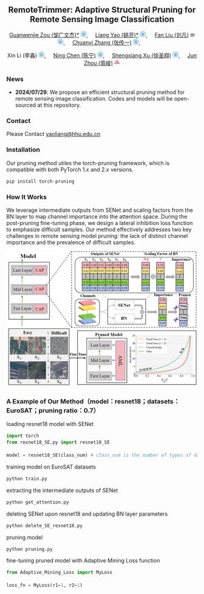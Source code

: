 <div align="center">

## RemoteTrimmer: Adaptive Structural Pruning for Remote Sensing Image Classification

[Guanwenjie Zou (邹广文杰)*](https://multimodality.group/author/%E9%82%B9%E5%B9%BF%E6%96%87%E6%9D%B0/) 
<img src="assets/hhu_logo.png" alt="Logo" width="15">, &nbsp; &nbsp;
[Liang Yao (姚亮)*](https://multimodality.group/author/%E5%A7%9A%E4%BA%AE/) 
<img src="assets/hhu_logo.png" alt="Logo" width="15">, &nbsp; &nbsp; 
[Fan Liu (刘凡)](https://multimodality.group/author/%E5%88%98%E5%87%A1/) ✉ 
<img src="assets/hhu_logo.png" alt="Logo" width="15">, &nbsp; &nbsp;
[Chuanyi Zhang (张传一)](https://ai.hhu.edu.cn/2023/0809/c17670a264073/page.htm) 
<img src="assets/hhu_logo.png" alt="Logo" width="15">, &nbsp; &nbsp; 

Xin Li (李鑫)
<img src="assets/hhu_logo.png" alt="Logo" width="15">, &nbsp; &nbsp; 
[Ning Chen (陈宁)](https://multimodality.group/author/%E9%99%88%E5%AE%81/) 
<img src="assets/hhu_logo.png" alt="Logo" width="15">, &nbsp; &nbsp; 
[Shengxiang Xu (徐圣翔)](https://multimodality.group/author/%E5%BE%90%E5%9C%A3%E7%BF%94/) 
<img src="assets/hhu_logo.png" alt="Logo" width="15">, &nbsp; &nbsp; 
[Jun Zhou (周峻)](https://experts.griffith.edu.au/7205-jun-zhou) 
<img src="assets/griffith_logo.png" alt="Logo" width="15">

</div>


### News

- **2024/07/29**: We propose an efficient structural pruning method for remote sensing image classification. Codes and models will be open-sourced at this repository.


### Contact
Please Contact yaoliang@hhu.edu.cn

### Installation
Our pruning method utiles the torch-pruning framework, which is compatible with both PyTorch 1.x and 2.x versions.
```py
pip install torch-pruning
```

### How It Works
We leverage intermediate outputs from SENet and scaling factors from the BN layer to map channel importance into the attention space. During the post-pruning fine-tuning phase, we design a lateral inhibition loss function to emphasize difficult samples. Our method effectively addresses two key challenges in remote sensing model pruning: the lack of distinct channel importance and the prevalence of difficult samples.
<div align=center> <img src="assets/overview.png" alt="overview" width="600"> </div>

### A Example of Our Method（model：resnet18；datasets：EuroSAT；pruning ratio：0.7）
loading resnet18 model with SENet
```py
import torch
from resnet18_SE.py import resnet18_SE

model = resnet18_SE(class_num) # class_num is the number of types of datasets
```

training model on EuroSAT datasets
```py
python train.py
```

extracting the intermediate outputs of SENet
```py
python get_attention.py
```

deleting SENet upon resnet18 and updating BN layer parameters
```py
python delete_SE_resnet18.py
```

pruning model
```py
python pruning.py
```

fine-tuning pruned model with Adaptive Mining Loss function
```py
from Adaptive_Mining_Loss import MyLoss

loss_fn = MyLoss(r1=1, r2=1)
```

